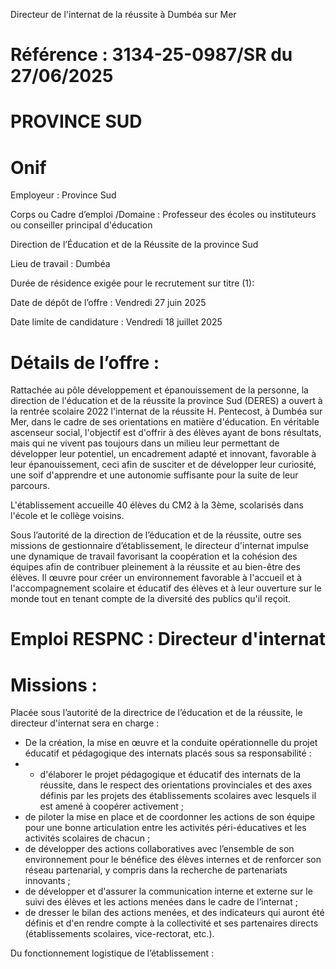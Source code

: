 Directeur de l'internat de la réussite à Dumbéa sur Mer

# Référence : 3134-25-0987/SR du 27/06/2025

# PROVINCE SUD

# Onif

Employeur : Province Sud

Corps ou Cadre d’emploi /Domaine : Professeur des écoles ou instituteurs ou conseiller principal d'éducation

Direction de l’Éducation et de la Réussite de la province Sud

Lieu de travail : Dumbéa

Durée de résidence exigée pour le recrutement sur titre (1):

Date de dépôt de l’offre : Vendredi 27 juin 2025

Date limite de candidature : Vendredi 18 juillet 2025

# Détails de l’offre :

Rattachée au pôle développement et épanouissement de la personne, la direction de l'éducation et de la réussite la province Sud (DERES) a ouvert à la rentrée scolaire 2022 l'internat de la réussite H. Pentecost, à Dumbéa sur Mer, dans le cadre de ses orientations en matière d'éducation. En véritable ascenseur social, l'objectif est d'offrir à des élèves ayant de bons résultats, mais qui ne vivent pas toujours dans un milieu leur permettant de développer leur potentiel, un encadrement adapté et innovant, favorable à leur épanouissement, ceci afin de susciter et de développer leur curiosité, une soif d'apprendre et une autonomie suffisante pour la suite de leur parcours.

L'établissement accueille 40 élèves du CM2 à la 3ème, scolarisés dans l'école et le collège voisins.

Sous l’autorité de la direction de l’éducation et de la réussite, outre ses missions de gestionnaire d’établissement, le directeur d'internat impulse une dynamique de travail favorisant la coopération et la cohésion des équipes afin de contribuer pleinement à la réussite et au bien-être des élèves. Il œuvre pour créer un environnement favorable à l'accueil et à l'accompagnement scolaire et éducatif des élèves et à leur ouverture sur le monde tout en tenant compte de la diversité des publics qu'il reçoit.

# Emploi RESPNC : Directeur d'internat

# Missions :

Placée sous l’autorité de la directrice de l’éducation et de la réussite, le directeur d'internat sera en charge :

- De la création, la mise en œuvre et la conduite opérationnelle du projet éducatif et pédagogique des internats placés sous sa responsabilité :
- - d'élaborer le projet pédagogique et éducatif des internats de la réussite, dans le respect des orientations provinciales et des axes définis par les projets des établissements scolaires avec lesquels il est amené à coopérer activement ;
- de piloter la mise en place et de coordonner les actions de son équipe pour une bonne articulation entre les activités péri-éducatives et les activités scolaires de chacun ;
- de développer des actions collaboratives avec l’ensemble de son environnement pour le bénéfice des élèves internes et de renforcer son réseau partenarial, y compris dans la recherche de partenariats innovants ;
- de développer et d'assurer la communication interne et externe sur le suivi des élèves et les actions menées dans le cadre de l’internat ;
- de dresser le bilan des actions menées, et des indicateurs qui auront été définis et d'en rendre compte à la collectivité et ses partenaires directs (établissements scolaires, vice-rectorat, etc.).

Du fonctionnement logistique de l’établissement :